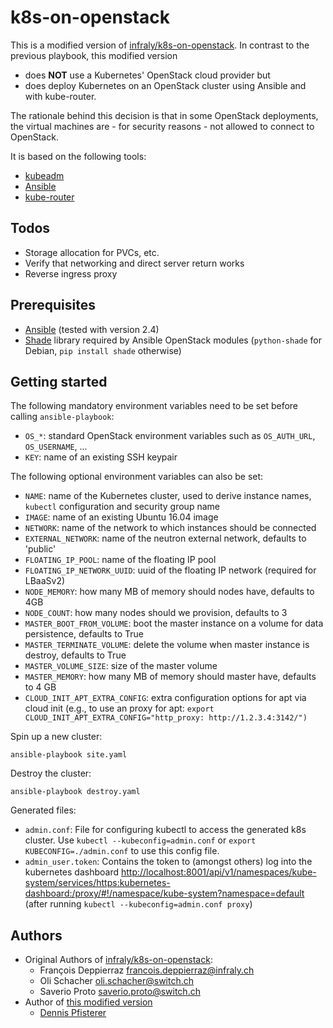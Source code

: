 k8s-on-openstack
================

This is a modified version of [infraly/k8s-on-openstack](https://github.com/infraly/k8s-on-openstack). In contrast to the previous playbook, this modified version 

- does **NOT** use a Kubernetes' OpenStack cloud provider but
- does deploy Kubernetes on an OpenStack cluster using Ansible and with kube-router.

The rationale behind this decision is that in some OpenStack deployments, the virtual machines are - for security reasons - not allowed to connect to OpenStack.

It is based on the following tools:

- [kubeadm](https://github.com/kubernetes/kubeadm)
- [Ansible](https://github.com/ansible/ansible)
- [kube-router](https://github.com/cloudnativelabs/kube-router)

Todos
-------------

- Storage allocation for PVCs, etc.
- Verify that networking and direct server return works
- Reverse ingress proxy

Prerequisites
-------------

- [Ansible](https://github.com/ansible/ansible) (tested with version 2.4)
- [Shade](https://pypi.python.org/pypi/shade) library required by Ansible OpenStack modules (`python-shade` for Debian, `pip install shade` otherwise)

Getting started
---------------

The following mandatory environment variables need to be set before calling `ansible-playbook`:

  - `OS_*`: standard OpenStack environment variables such as `OS_AUTH_URL`, `OS_USERNAME`, ...
  - `KEY`: name of an existing SSH keypair

The following optional environment variables can also be set:

- `NAME`: name of the Kubernetes cluster, used to derive instance names, `kubectl` configuration and security group name
- `IMAGE`: name of an existing Ubuntu 16.04 image
- `NETWORK`: name of the network to which instances should be connected
- `EXTERNAL_NETWORK`: name of the neutron external network, defaults to 'public'
- `FLOATING_IP_POOL`: name of the floating IP pool
- `FLOATING_IP_NETWORK_UUID`: uuid of the floating IP network (required for LBaaSv2)
- `NODE_MEMORY`: how many MB of memory should nodes have, defaults to 4GB
- `NODE_COUNT`: how many nodes should we provision, defaults to 3
- `MASTER_BOOT_FROM_VOLUME`: boot the master instance on a volume for data persistence, defaults to True
- `MASTER_TERMINATE_VOLUME`: delete the volume when master instance is destroy, defaults to True
- `MASTER_VOLUME_SIZE`: size of the master volume
- `MASTER_MEMORY`: how many MB of memory should master have, defaults to 4 GB
- `CLOUD_INIT_APT_EXTRA_CONFIG`: extra configuration options for apt via cloud init (e.g., to use an proxy for apt: `export CLOUD_INIT_APT_EXTRA_CONFIG="http_proxy: http://1.2.3.4:3142/")`

Spin up a new cluster:

```console
ansible-playbook site.yaml
```

Destroy the cluster:

```console
ansible-playbook destroy.yaml
```

Generated files:

- `admin.conf`: File for configuring kubectl to access the generated k8s cluster. Use `kubectl --kubeconfig=admin.conf` or `export KUBECONFIG=./admin.conf` to use this config file.
- `admin_user.token`: Contains the token to (amongst others) log into the kubernetes dashboard <http://localhost:8001/api/v1/namespaces/kube-system/services/https:kubernetes-dashboard:/proxy/#!/namespace/kube-system?namespace=default> (after running `kubectl --kubeconfig=admin.conf proxy`)

Authors
------

- Original Authors of [infraly/k8s-on-openstack](https://github.com/infraly/k8s-on-openstack):
  - François Deppierraz <francois.deppierraz@infraly.ch>
  - Oli Schacher <oli.schacher@switch.ch>
  - Saverio Proto <saverio.proto@switch.ch>
- Author of [this modified version](https://github.com/pfisterer/k8s-ansible-openstack-kube-router)
  - [Dennis Pfisterer](http://www.dennis-pfisterer.de)
